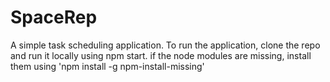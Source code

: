 # SpaceRep
A simple task scheduling application.
To run the application, clone the repo and run it locally using npm start. if the node modules are missing, install them using 'npm install -g npm-install-missing'
